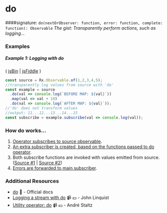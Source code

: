 # do
####signature: `do(nextOrObserver: function, error: function, complete: function): Observable`
*The gist: Transparently perform actions, such as logging...*


### Examples

##### Example 1: Logging with do

( [jsBin](http://jsbin.com/jimazuriva/1/edit?js,console) | [jsFiddle](https://jsfiddle.net/btroncone/qtyakorq/) )

```js
const source = Rx.Observable.of(1,2,3,4,5);
//transparently log values from source with 'do'
const example = source
  .do(val => console.log(`BEFORE MAP: ${val}`))
  .map(val => val + 10)
  .do(val => console.log(`AFTER MAP: ${val}`));
//'do' does not transform values
//output: 11...12...13...14...15
const subscribe = example.subscribe(val => console.log(val));
```

### How do works...
1. [Operator subscribes to source observable](https://github.com/ReactiveX/rxjs/blob/master/src/operator/do.ts#L66).
2. [An extra subscriber is created, based on the functions passed to do operator](https://github.com/ReactiveX/rxjs/blob/master/src/operator/do.ts#L85).
3. Both subscribe functions are invoked with values emitted from source. ([Source #1](https://github.com/ReactiveX/rxjs/blob/master/src/operator/do.ts#L93) | [Source #2](https://github.com/ReactiveX/rxjs/blob/master/src/operator/do.ts#L97))
4. [Errors are forwarded to main subscriber](https://github.com/ReactiveX/rxjs/blob/master/src/operator/do.ts#L94-L95).



### Additional Resources
* [do](https://github.com/ReactiveX/rxjs/blob/master/src/operator/do.ts) :newspaper: - Official docs
* [Logging a stream with do](https://egghead.io/lessons/rxjs-logging-a-stream-with-do?course=step-by-step-async-javascript-with-rxjs) :video_camera: :dollar: - John Linquist
* [Utility operator: do](https://egghead.io/lessons/rxjs-utility-operator-do?course=rxjs-beyond-the-basics-operators-in-depth) :video_camera: :dollar: - André Staltz